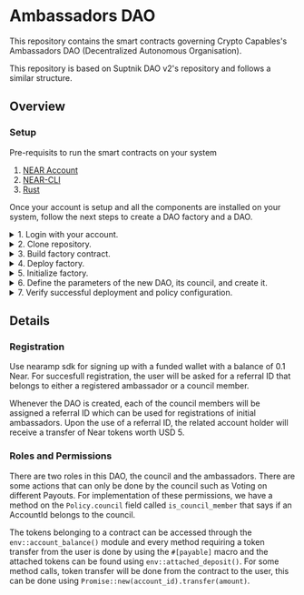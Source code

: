 # Ambassadors DAO

This repository contains the smart contracts governing Crypto Capables's Ambassadors DAO (Decentralized Autonomous Organisation).

This repository is based on Suptnik DAO v2's repository and follows a similar structure.

## Overview

### Setup

Pre-requisits to run the smart contracts on your system

1. [NEAR Account](https://wallet.testnet.near.org)
2. [NEAR-CLI](https://docs.near.org/docs/tools/near-cli#setup)
3. [Rust](https://www.rust-lang.org)

Once your account is setup and all the components are installed on your system, follow the next steps to create a DAO factory and a DAO.

<details>
<summary>1. Login with your account.</summary>
<p>

Using [`near-cli`](https://docs.near.org/docs/tools/near-cli#near-login), login to your account which will save your credentials locally:

```bash
near login
```

</p>
</details>

<details>
<summary>2. Clone repository.</summary>
<p>

```bash
git clone https://github.com/Crypto-Capable/ambassadors-dao-contracts
```

</p>
</details>
<!-- TODO: edit points 3,4,5,6 and 7 -->
<details>
<summary>3. Build factory contract.</summary>
<p>

```bash
cd ambassadors-dao-contracts/ambassadors-dao-factory && sh ./build.sh
```

</p>
</details>

<details>
<summary>4. Deploy factory.</summary>
<p>

- Create an env variable replacing `YOUR_ACCOUNT.testnet` with the name of the account you logged in with earlier:

```bash
export CONTRACT_ID=YOUR_ACCOUNT.testnet
```

- Deploy factory contract by running the following command from your current directory _(`ambassadors-dao-factory/`)_:

```bash
near deploy $CONTRACT_ID --wasmFile=res/ambassadors_dao_factory.wasm --accountId $CONTRACT_ID
```

</p>
</details>

<details>
<summary>5. Initialize factory.</summary>
<p>

```bash
near call $CONTRACT_ID new --accountId $CONTRACT_ID --gas 100000000000000
```

</p>
</details>

<details>
<summary>6. Define the parameters of the new DAO, its council, and create it.</summary>
<p>

- Define the council of your DAO:

```bash
export COUNCIL='["siddharthborderwala.testnet"]'
```

- Configure the name, purpose, and initial council members of the DAO and convert the arguments in base64:

```bash
export ARGS=`echo '{"name": "ca", "purpose": "Crypto Capabale Campus Ambassadors DAO", "council": '$COUNCIL'}' | base64`
```

- Create the new DAO!:

```bash
near call $CONTRACT_ID create "{\"name\": \"ca\", \"args\": \"$ARGS\"}" --accountId $CONTRACT_ID --amount 10 --gas 150000000000000
```

**Example Response:**

```bash

```

**Note:** If you see `false` at the bottom (after the transaction link) something went wrong. Check your arguments passed and target contracts and re-deploy.

</p>
</details>

<details>
<summary>7. Verify successful deployment and policy configuration.</summary>
<p>

The DAO deployment will create a new [sub-account](https://docs.near.org/docs/concepts/account#subaccounts) ( `genesis.YOUR_ACCOUNT.testnet` ) and deploy a Sputnik v2 DAO contract to it.

- Setup another env variable for your DAO contract:

```bash
export SPUTNIK_ID=genesis.$CONTRACT_ID
```

- Now call `get_policy` on this contract using [`near view`](https://docs.near.org/docs/tools/near-cli#near-view)

```bash
near view $SPUTNIK_ID get_policy
```

- Verify that the name, purpose, metadata, and council are all configured correctly. Also note the following default values:

```json
{
  "roles": [
    {
      "name": "all",
      "kind": "Everyone",
      "permissions": ["*:AddProposal"],
      "vote_policy": {}
    },
    {
      "name": "council",
      "kind": { "Group": ["council-member.testnet", "YOUR_ACCOUNT.testnet"] },
      "permissions": [
        "*:Finalize",
        "*:AddProposal",
        "*:VoteApprove",
        "*:VoteReject",
        "*:VoteRemove"
      ],
      "vote_policy": {}
    }
  ],
  "default_vote_policy": {
    "weight_kind": "RoleWeight",
    "quorum": "0",
    "threshold": [1, 2]
  },
  "proposal_bond": "1000000000000000000000000",
  "proposal_period": "604800000000000",
  "bounty_bond": "1000000000000000000000000",
  "bounty_forgiveness_period": "86400000000000"
}
```

</p>
</details>

## Details

### Registration

Use nearamp sdk for signing up with a funded wallet with a balance of 0.1 Near. For succesfull registration, the user will be asked for a referral ID that belongs to either a registered ambassador or a council member.

Whenever the DAO is created, each of the council members will be assigned a referral ID which can be used for registrations of initial ambassadors. Upon the use of a referral ID, the related account holder will receive a transfer of Near tokens worth USD 5.

### Roles and Permissions

There are two roles in this DAO, the council and the ambassadors. There are some actions that can only be done by the council such as Voting on different Payouts. For implementation of these permissions, we have a method on the `Policy.council` field called `is_council_member` that says if an AccountId belongs to the council.

The tokens belonging to a contract can be accessed through the `env::account_balance()` module and every method requiring a token transfer from the user is done by using the `#[payable]` macro and the attached tokens can be found using `env::attached_deposit()`. For some method calls, token transfer will be done from the contract to the user, this can be done using `Promise::new(account_id).transfer(amount)`.
